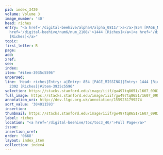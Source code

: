 ```yaml
---
pid: index_3420
volume: Volume 3
image_number: '40'
head: riches
entry: "<a href='/digital-beehive/alpha4/alpha_0811/'>a</a>|854 [PAGE_MISSING]|<a
  href='/digital-beehive/num6/num_2108/'>1444 [Riches]</a>|<a href='/digital-beehive/num10/num_3365/'>2392
  [Riches]</a>"
topic:
first_letter: R
page:
add:
xref:
see:
index:
item: "#item-3935c5596"
unparsed:
line: 'Head: riches|Entry: a|Entry: 854 [PAGE_MISSING]|Entry: 1444 [Riches]|Entry:
  2392 [Riches]|#item-3935c5596'
selection: https://stacks.stanford.edu/image/iiif/gw497tq8651/1607_0983/456,1593,815,144/full/0/default.jpg
full_image: https://stacks.stanford.edu/image/iiif/gw497tq8651/1607_0983/full/full/0/default.jpg
annotation_uri: http://dev.llgc.org.uk/annotation/1559231799274
sort_value: '304011593'
insertion:
thumbnail: https://stacks.stanford.edu/image/iiif/gw497tq8651/1607_0983/456,1593,815,144/150,/0/default.jpg
label: riches
location: "<a href='/digital-beehive/toc/toc3_40/'>Full Page</a>"
issue:
insertion_xref:
order: '0668'
layout: index_item
collection: index4
---
```

